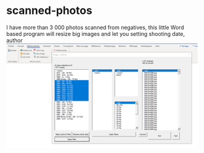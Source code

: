 # scanned-photos
I have more than 3 000 photos scanned from negatives, this little Word based program will resize big images and let you setting shooting date, author
![Test Image 4](https://github.com/langautier/scanned-photos/blob/master/mainscreen.png)
